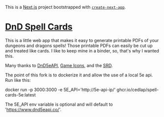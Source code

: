 

This is a [Next.js](https://nextjs.org/) project bootstrapped with [`create-next-app`](https://github.com/vercel/next.js/tree/canary/packages/create-next-app).

# [DnD Spell Cards](https://dndspellcards.com/)

This is a little web app that makes it easy to generate printable PDFs of your dungeons and dragons spells! Those printable PDFs can easily be cut up and treated like cards. I like to keep mine in a binder, so, that's why I wanted this.

Many thanks to [DnD5eAPI](https://www.dnd5eapi.co/), [Game Icons](https://game-icons.net/), and the [SRD](https://media.wizards.com/2016/downloads/DND/SRD-OGL_V5.1.pdf).

The point of this fork is to dockerize it and allow the use of a local 5e api. Run like this:

docker run -p 3000:3000 -e 5E_API='http://5e-api-ip/' ghcr.io/cedlap/spell-cards-5e:latest

The 5E_API env variable is optional and will default to 'https://www.dnd5eapi.co/'.
